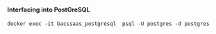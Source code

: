 #### Interfacing into PostGreSQL

    docker exec -it bacssaas_postgresql  psql -U postgres -d postgres